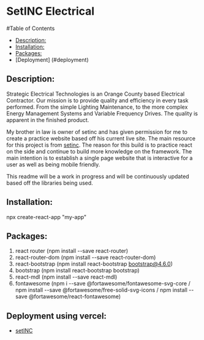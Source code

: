# SetINC Electrical

#Table of Contents
  - [Description:](#description)
  - [Installation:](#installation)
  - [Packages:](#packages)
  - [Deployment] (#deployment)

## Description:
Strategic Electrical Technologies is an Orange County based Electrical Contractor. Our mission is to provide quality and efficiency in every task performed. From the simple Lighting Maintenance, to the more complex Energy Management Systems and Variable Frequency Drives. The quality is apparent in the finished product.

My brother in law is owner of setinc and has given permission for me to create a practice website based off his current live site. The main resource for this project is from [setinc](http://setincusa.net/). The reason for this build is to practice react on the side and continue to build more knowledge on the framework. The main intention is to establish a single page website that is interactive for a user as well as being mobile friendly.

This readme will be a work in progress and will be continuously updated based off the libraries being used.

## Installation:
npx create-react-app "my-app"

## Packages:
1. react router (npm install --save react-router)
2. react-router-dom (npm install --save react-router-dom)
3. react-bootstrap (npm install react-bootstrap bootstrap@4.6.0)
4. bootstrap (npm install react-bootstrap bootstrap)
5. react-mdl (npm install --save react-mdl)
6. fontawesome (npm i --save @fortawesome/fontawesome-svg-core / npm install --save @fortawesome/free-solid-svg-icons / npm install --save @fortawesome/react-fontawesome)

## Deployment using vercel:
- [setINC](https://set-inc-react.vercel.app/)
